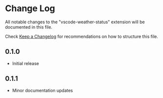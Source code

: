 # Change Log

All notable changes to the "vscode-weather-status" extension will be documented in this file.

Check [Keep a Changelog](http://keepachangelog.com/) for recommendations on how to structure this file.

## 0.1.0

- Initial release

## 0.1.1

- Minor documentation updates
